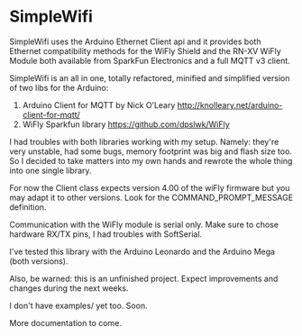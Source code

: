 SimpleWifi
==========

SimpleWifi uses the Arduino Ethernet Client api and it provides both Ethernet compatibility methods for the WiFly Shield and the RN-XV WiFly Module both available from SparkFun Electronics and a full MQTT v3 client.

SimpleWifi is an all in one, totally refactored, minified and simplified version of two libs for the Arduino:

1. Arduino Client for MQTT by Nick O’Leary http://knolleary.net/arduino-client-for-mqtt/
2. WiFly Sparkfun library https://github.com/dpslwk/WiFly

I had troubles with both libraries working with my setup. Namely: they're very unstable, had some bugs, memory footprint was big and flash size too. So I decided to take matters into my own hands and rewrote the whole thing into one single library.

For now the Client class expects version 4.00 of the wiFly firmware but you may adapt it to other versions. Look for the COMMAND_PROMPT_MESSAGE definition.

Communication with the WiFly module is serial only. Make sure to chose hardware RX/TX pins, I had troubles with SoftSerial.

I've tested this library with the Arduino Leonardo and the Arduino Mega (both versions).

Also, be warned: this is an unfinished project. Expect improvements and changes during the next weeks.

I don't have examples/ yet too. Soon.

More documentation to come.
